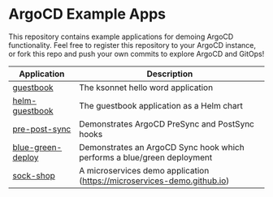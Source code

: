 # ArgoCD Example Apps

This repository contains example applications for demoing ArgoCD functionality. Feel free
to register this repository to your ArgoCD instance, or fork this repo and push your own commits 
to explore ArgoCD and GitOps!

| Application | Description |
|-------------|-------------|
| [guestbook](guestbook/) | The ksonnet hello word application |
| [helm-guestbook](helm-guestbook/) | The guestbook application as a Helm chart |
| [pre-post-sync](pre-post-sync/) | Demonstrates ArgoCD PreSync and PostSync hooks |
| [blue-green-deploy](blue-green-deploy/) | Demonstrates an ArgoCD Sync hook which performs a blue/green deployment |
| [sock-shop](sock-shop/) | A microservices demo application (https://microservices-demo.github.io) |
